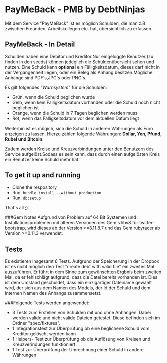 PayMeBack - PMB by DebtNinjas
===
Mit dem Service "PayMeBack" ist es möglich Schulden, die man z.B. zwischen Freunden, Arbeitskollegen etc. hat, übersichtlich zu erfassen.

PayMeBack - In Detail
---
Schulden haben eine Debitor und Kreditor.Nur eingeloggte Benutzer (zu finden in den seeds) können jedeglich die Schuldenübersicht sehen und nutzen. Eine Schuld kann __optional__ ein Fälligkeitsdatum, dieses darf nicht in der Vergangenheit liegen, oder ein Beleg als Anhang besitzen.Mögliche Anhänge sind PDF's,JPG's oder PNG's. 

Es gilt folgendes _"Warnsystem"_ für die Schulden:
- Grün, wenn die Schuld beglichen wurde
- Gelb, wenn kein Fälligkeitsdatum vorhanden oder die Schuld noch nicht beglichen ist
- Orange, wenn die Schuld in 7 Tagen beglichen werden muss
- Rot, wenn das Fälligkeitsdatum vor dem aktuellen Datum liegt

Weiterhin ist es mögich, sich die Schuld in anderen Währungen als Euro anzeigen zu lassen. Hierzu zählen folgende Währungen: __Dollar, Yen, Pfund, Rubel und Bitcoin__.

Zudem werden Kreise und Kreuzverbindungen unter den Benutzern des Service aufgelöst.Sodass es sein kann, dass durch einen aufgelösten Kreis ein Benutzer keine Schuld mehr hat.

To get it up and running
---
- Clone the respository
- Run: `bundle install --without production`
- Run: `db:setup`

That's all ;).

###Gem Notes
Aufgrund von Problem auf 64 Bit Systemen und Installationsproblemen mit älteren Versionen des Gem's libv8 für twitter-bootstrap, wird dieses ab der Version >=3.11.8.7 und das Gem rubyracer ab Version >=0.11.3 verwendet. 

Tests
---
Es existieren insgesamt _6_ Tests. Aufgrund der Speicherung in der Dropbox ist es nicht möglich den Test "create debt with valid file" ein zweites Mal auszuführen. Er führt in dem Sinne zum gewünschten Ergbnis beim zweiten Mal, da er fehlschlägt aufgrund, dass die Datei bereits vorhanden ist. Dies ist dem Umstand geschuldet, dass ein einzigartiger Dateiname gewählt wird, der sich aus dem Namen des Models, der Id der Schuld und dem internen Namen des Anhangs zusammensetzt.

###Folgende Tests werden angewendet:
- 3 Tests zum Erstellen von Schulden mit und ohne Anhängen. Dabei werden valide und nicht valide Dateien getestet. Diese befinden sich im Ordner "spec/fixtures".
- 1 Integrationstest zur Überprüfung ob eine beglichene Schuld vom Kreditor gelöscht werden kann
- 1 Helpers- Test zur Überprüfung ob die Auflösung von Kreisen und Kreuzverindungen funktioniert
- 1 Test zur Überprüfung der Umrechnung einer Schuld in andere Währungen
